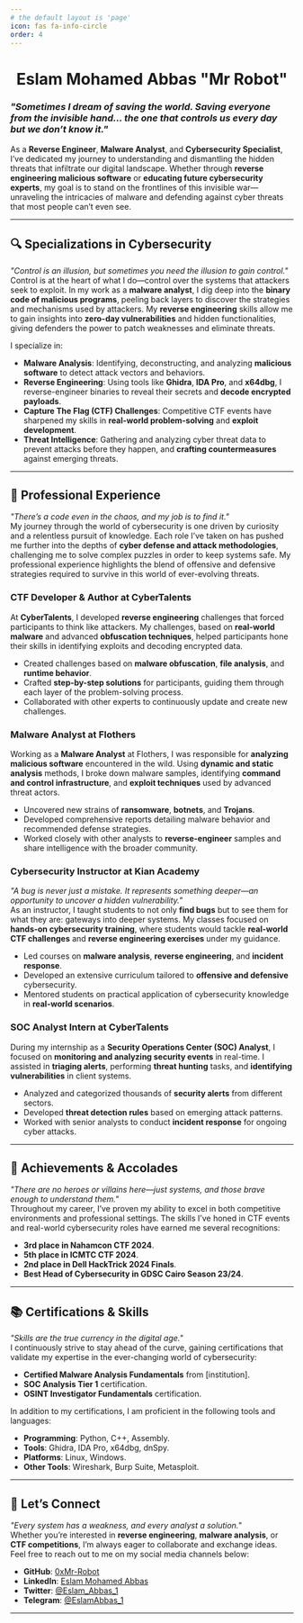 ```yaml
---
# the default layout is 'page'
icon: fas fa-info-circle
order: 4
---
```


<div align="center">
  <h1> Eslam Mohamed Abbas "Mr Robot" </h1>
</div>

### *"Sometimes I dream of saving the world. Saving everyone from the invisible hand... the one that controls us every day but we don’t know it."*  
As a **Reverse Engineer**, **Malware Analyst**, and **Cybersecurity Specialist**, I’ve dedicated my journey to understanding and dismantling the hidden threats that infiltrate our digital landscape. Whether through **reverse engineering malicious software** or **educating future cybersecurity experts**, my goal is to stand on the frontlines of this invisible war—unraveling the intricacies of malware and defending against cyber threats that most people can’t even see.

---

## 🔍 Specializations in Cybersecurity
*"Control is an illusion, but sometimes you need the illusion to gain control."*  
Control is at the heart of what I do—control over the systems that attackers seek to exploit. In my work as a **malware analyst**, I dig deep into the **binary code of malicious programs**, peeling back layers to discover the strategies and mechanisms used by attackers. My **reverse engineering** skills allow me to gain insights into **zero-day vulnerabilities** and hidden functionalities, giving defenders the power to patch weaknesses and eliminate threats.

I specialize in:
- **Malware Analysis**: Identifying, deconstructing, and analyzing **malicious software** to detect attack vectors and behaviors.
- **Reverse Engineering**: Using tools like **Ghidra**, **IDA Pro**, and **x64dbg**, I reverse-engineer binaries to reveal their secrets and **decode encrypted payloads**.
- **Capture The Flag (CTF) Challenges**: Competitive CTF events have sharpened my skills in **real-world problem-solving** and **exploit development**.
- **Threat Intelligence**: Gathering and analyzing cyber threat data to prevent attacks before they happen, and **crafting countermeasures** against emerging threats.

---

## 🎯 Professional Experience  
*"There’s a code even in the chaos, and my job is to find it."*  
My journey through the world of cybersecurity is one driven by curiosity and a relentless pursuit of knowledge. Each role I’ve taken on has pushed me further into the depths of **cyber defense and attack methodologies**, challenging me to solve complex puzzles in order to keep systems safe. My professional experience highlights the blend of offensive and defensive strategies required to survive in this world of ever-evolving threats.

### **CTF Developer & Author at CyberTalents**
At **CyberTalents**, I developed **reverse engineering** challenges that forced participants to think like attackers. My challenges, based on **real-world malware** and advanced **obfuscation techniques**, helped participants hone their skills in identifying exploits and decoding encrypted data.

- Created challenges based on **malware obfuscation**, **file analysis**, and **runtime behavior**.
- Crafted **step-by-step solutions** for participants, guiding them through each layer of the problem-solving process.
- Collaborated with other experts to continuously update and create new challenges.

### **Malware Analyst at Flothers**
Working as a **Malware Analyst** at Flothers, I was responsible for **analyzing malicious software** encountered in the wild. Using **dynamic and static analysis** methods, I broke down malware samples, identifying **command and control infrastructure**, and **exploit techniques** used by advanced threat actors.

- Uncovered new strains of **ransomware**, **botnets**, and **Trojans**.
- Developed comprehensive reports detailing malware behavior and recommended defense strategies.
- Worked closely with other analysts to **reverse-engineer** samples and share intelligence with the broader community.

### **Cybersecurity Instructor at Kian Academy**
*"A bug is never just a mistake. It represents something deeper—an opportunity to uncover a hidden vulnerability."*  
As an instructor, I taught students to not only **find bugs** but to see them for what they are: gateways into deeper systems. My classes focused on **hands-on cybersecurity training**, where students would tackle **real-world CTF challenges** and **reverse engineering exercises** under my guidance.

- Led courses on **malware analysis**, **reverse engineering**, and **incident response**.
- Developed an extensive curriculum tailored to **offensive and defensive** cybersecurity.
- Mentored students on practical application of cybersecurity knowledge in **real-world scenarios**.

### **SOC Analyst Intern at CyberTalents**
During my internship as a **Security Operations Center (SOC) Analyst**, I focused on **monitoring and analyzing security events** in real-time. I assisted in **triaging alerts**, performing **threat hunting** tasks, and **identifying vulnerabilities** in client systems.

- Analyzed and categorized thousands of **security alerts** from different sectors.
- Developed **threat detection rules** based on emerging attack patterns.
- Worked with senior analysts to conduct **incident response** for ongoing cyber attacks.

---

## 📜 Achievements & Accolades  
*"There are no heroes or villains here—just systems, and those brave enough to understand them."*  
Throughout my career, I’ve proven my ability to excel in both competitive environments and professional settings. The skills I’ve honed in CTF events and real-world cybersecurity roles have earned me several recognitions:

- **3rd place in Nahamcon CTF 2024**.
- **5th place in ICMTC CTF 2024**.
- **2nd place in Dell HackTrick 2024 Finals**.
- **Best Head of Cybersecurity in GDSC Cairo Season 23/24**.

---

## 📚 Certifications & Skills  
*"Skills are the true currency in the digital age."*  
I continuously strive to stay ahead of the curve, gaining certifications that validate my expertise in the ever-changing world of cybersecurity:

- **Certified Malware Analysis Fundamentals** from [institution].
- **SOC Analysis Tier 1** certification.
- **OSINT Investigator Fundamentals** certification.

In addition to my certifications, I am proficient in the following tools and languages:
- **Programming**: Python, C++, Assembly.
- **Tools**: Ghidra, IDA Pro, x64dbg, dnSpy.
- **Platforms**: Linux, Windows.
- **Other Tools**: Wireshark, Burp Suite, Metasploit.

---

## 🔗 Let’s Connect
*"Every system has a weakness, and every analyst a solution."*  
Whether you’re interested in **reverse engineering**, **malware analysis**, or **CTF competitions**, I’m always eager to collaborate and exchange ideas. Feel free to reach out to me on my social media channels below:

- **GitHub**: [0xMr-Robot](https://github.com/0xMr-Robot)
- **LinkedIn**: [Eslam Mohamed Abbas](https://www.linkedin.com/in/eslam-abbas-20aa64213/)
- **Twitter**: [@Eslam_Abbas_1](https://twitter.com/Eslam_Abbas_1)
- **Telegram**: [@EslamAbbas_1](https://t.me/EslamAbbas_1)

---

<style>
  .no-interaction {
      pointer-events: none;
  }
  .flex-container {
      display: flex;
      justify-content: space-between;
  }
  .flex-item {
      width: 45%;
  }
</style>

